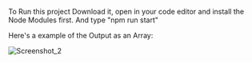 
To Run this project Download it, open in your code editor and install the Node Modules first. And type "npm run start"

Here's a example of the Output as an Array:

![Screenshot_2](https://github.com/pain-arch/30-line-Js-web-scraper/assets/61962850/794c16bb-b5ea-49a8-a86e-6af1ea825190)
